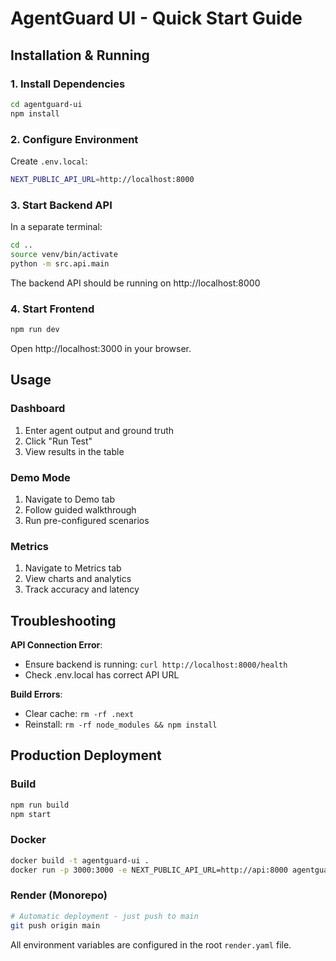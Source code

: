 # AgentGuard UI - Quick Start Guide

## Installation & Running

### 1. Install Dependencies

```bash
cd agentguard-ui
npm install
```

### 2. Configure Environment

Create `.env.local`:

```bash
NEXT_PUBLIC_API_URL=http://localhost:8000
```

### 3. Start Backend API

In a separate terminal:

```bash
cd ..
source venv/bin/activate
python -m src.api.main
```

The backend API should be running on http://localhost:8000

### 4. Start Frontend

```bash
npm run dev
```

Open http://localhost:3000 in your browser.

## Usage

### Dashboard
1. Enter agent output and ground truth
2. Click "Run Test"
3. View results in the table

### Demo Mode
1. Navigate to Demo tab
2. Follow guided walkthrough
3. Run pre-configured scenarios

### Metrics
1. Navigate to Metrics tab
2. View charts and analytics
3. Track accuracy and latency

## Troubleshooting

**API Connection Error**:
- Ensure backend is running: `curl http://localhost:8000/health`
- Check .env.local has correct API URL

**Build Errors**:
- Clear cache: `rm -rf .next`
- Reinstall: `rm -rf node_modules && npm install`

## Production Deployment

### Build
```bash
npm run build
npm start
```

### Docker
```bash
docker build -t agentguard-ui .
docker run -p 3000:3000 -e NEXT_PUBLIC_API_URL=http://api:8000 agentguard-ui
```

### Render (Monorepo)
```bash
# Automatic deployment - just push to main
git push origin main
```

All environment variables are configured in the root `render.yaml` file.

